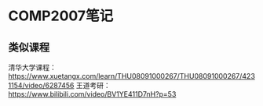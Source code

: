 # COMP2007笔记

## 类似课程
清华大学课程：https://www.xuetangx.com/learn/THU08091000267/THU08091000267/4231154/video/6287456
王道考研：https://www.bilibili.com/video/BV1YE411D7nH?p=53
